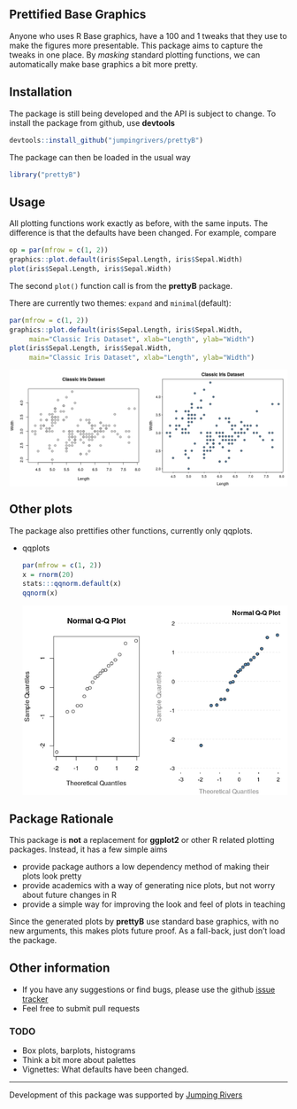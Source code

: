 
<!-- README.md is generated from README.Rmd. Please edit that file -->

## Prettified Base Graphics

Anyone who uses R Base graphics, have a 100 and 1 tweaks that they use
to make the figures more presentable. This package aims to capture the
tweaks in one place. By *masking* standard plotting functions, we can
automatically make base graphics a bit more pretty.

## Installation

The package is still being developed and the API is subject to change.
To install the package from github, use **devtools**

``` r
devtools::install_github("jumpingrivers/prettyB")
```

The package can then be loaded in the usual way

``` r
library("prettyB")
```

## Usage

All plotting functions work exactly as before, with the same inputs. The
difference is that the defaults have been changed. For example, compare

``` r
op = par(mfrow = c(1, 2))
graphics::plot.default(iris$Sepal.Length, iris$Sepal.Width)
plot(iris$Sepal.Length, iris$Sepal.Width)
```

The second `plot()` function call is from the **prettyB** package.

There are currently two themes: `expand` and `minimal`(default):

``` r
par(mfrow = c(1, 2))
graphics::plot.default(iris$Sepal.Length, iris$Sepal.Width, 
     main="Classic Iris Dataset", xlab="Length", ylab="Width")
plot(iris$Sepal.Length, iris$Sepal.Width, 
     main="Classic Iris Dataset", xlab="Length", ylab="Width")
```

<img src="man/figures/README-plot-expand-1.png" style="display: block; margin: auto;" />

## Other plots

The package also prettifies other functions, currently only qqplots.

  - qqplots
    
    ``` r
    par(mfrow = c(1, 2))
    x = rnorm(20)
    stats:::qqnorm.default(x)
    qqnorm(x)
    ```
    
    <img src="man/figures/README-qqplots-1.png" style="display: block; margin: auto;" />
    <!-- * Histograms --> <!--   ```{r, echo=-1} -->
    <!--   par(mfrow=c(1, 2)) --> <!--   z = rt(100, 2) -->
    <!--   graphics::hist.default(z, main="The t-distribution") -->
    <!--   hist(z, main="The t-distribution") --> <!--   ``` -->
    <!-- * barplots --> <!--   ```{r, echo=-1} -->
    <!--   par(mfrow = c(1, 2), cex=0.9) -->
    <!--   graphics::barplot.default(VADeaths, main = "Death Rates in Virginia") -->
    <!--   barplot(VADeaths, main = "Death Rates in Virginia") -->
    <!--   ``` -->

## Package Rationale

This package is **not** a replacement for **ggplot2** or other R related
plotting packages. Instead, it has a few simple aims

  - provide package authors a low dependency method of making their
    plots look pretty
  - provide academics with a way of generating nice plots, but not worry
    about future changes in R
  - provide a simple way for improving the look and feel of plots in
    teaching

Since the generated plots by **prettyB** use standard base graphics,
with no new arguments, this makes plots future proof. As a fall-back,
just don’t load the package.

## Other information

  - If you have any suggestions or find bugs, please use the github
    [issue tracker](https://github.com/jumpingrivers/prettyB/issues)
  - Feel free to submit pull requests

### TODO

  - Box plots, barplots, histograms
  - Think a bit more about palettes
  - Vignettes: What defaults have been changed.

-----

Development of this package was supported by [Jumping
Rivers](https://www.jumpingrivers.com)

